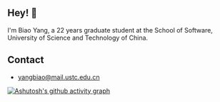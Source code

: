 
## Hey! 👋
I'm Biao Yang, a 22 years graduate student at the School of Software, University of Science and Technology of China.



## Contact
- yangbiao@mail.ustc.edu.cn


[![Ashutosh's github activity graph](https://github-readme-activity-graph.vercel.app/graph?username=jackson-110&bg_color=fffff0&color=708090&line=24292e&point=24292e&area=true&border_color=ff0000)](https://github.com/ashutosh00710/github-readme-activity-graph)

